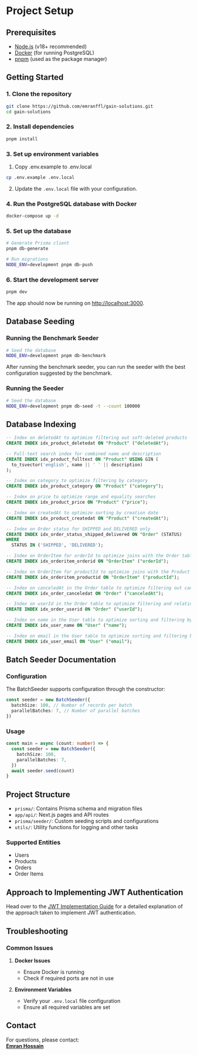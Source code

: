 # Project Setup

## Prerequisites

- [Node.js](https://nodejs.org/) (v18+ recommended)
- [Docker](https://www.docker.com/) (for running PostgreSQL)
- [pnpm](https://pnpm.io/) (used as the package manager)

## Getting Started

### 1. Clone the repository

```bash
git clone https://github.com/emranffl/gain-solutions.git
cd gain-solutions
```

### 2. Install dependencies

```bash
pnpm install
```

### 3. Set up environment variables

1. Copy .env.example to .env.local

```bash
cp .env.example .env.local
```

2. Update the `.env.local` file with your configuration.

### 4. Run the PostgreSQL database with Docker

```bash
docker-compose up -d
```

### 5. Set up the database

```bash
# Generate Prisma client
pnpm db-generate

# Run migrations
NODE_ENV=development pnpm db-push
```

### 6. Start the development server

```bash
pnpm dev
```

The app should now be running on [http://localhost:3000](http://localhost:3000).

## Database Seeding

### Running the Benchmark Seeder

```bash
# Seed the database
NODE_ENV=development pnpm db-benchmark
```

After running the benchmark seeder, you can run the seeder with the best configuration suggested by the benchmark.

### Running the Seeder

```bash
# Seed the database
NODE_ENV=development pnpm db-seed -t --count 100000
```

## Database Indexing

```sql
-- Index on deletedAt to optimize filtering out soft-deleted products
CREATE INDEX idx_product_deletedat ON "Product" ("deletedAt");

-- Full-text search index for combined name and description
CREATE INDEX idx_product_fulltext ON "Product" USING GIN (
  to_tsvector('english', name || ' ' || description)
);

-- Index on category to optimize filtering by category
CREATE INDEX idx_product_category ON "Product" ("category");

-- Index on price to optimize range and equality searches
CREATE INDEX idx_product_price ON "Product" ("price");

-- Index on createdAt to optimize sorting by creation date
CREATE INDEX idx_product_createdat ON "Product" ("createdAt");

-- Index on Order status for SHIPPED and DELIVERED only
CREATE INDEX idx_order_status_shipped_delivered ON "Order" (STATUS)
WHERE
  STATUS IN ('SHIPPED', 'DELIVERED');

-- Index on OrderItem for orderId to optimize joins with the Order table
CREATE INDEX idx_orderitem_orderid ON "OrderItem" ("orderId");

-- Index on OrderItem for productId to optimize joins with the Product table
CREATE INDEX idx_orderitem_productid ON "OrderItem" ("productId");

-- Index on canceledAt in the Order table to optimize filtering out canceled orders
CREATE INDEX idx_order_canceledat ON "Order" ("canceledAt");

-- Index on userId in the Order table to optimize filtering and relations with the User table
CREATE INDEX idx_order_userid ON "Order" ("userId");

-- Index on name in the User table to optimize sorting and filtering by name
CREATE INDEX idx_user_name ON "User" ("name");

-- Index on email in the User table to optimize sorting and filtering by email
CREATE INDEX idx_user_email ON "User" ("email");
```

## Batch Seeder Documentation

### Configuration

The BatchSeeder supports configuration through the constructor:

```typescript
const seeder = new BatchSeeder({
  batchSize: 100, // Number of records per batch
  parallelBatches: 7, // Number of parallel batches
})
```

### Usage

```typescript
const main = async (count: number) => {
  const seeder = new BatchSeeder({
    batchSize: 100,
    parallelBatches: 7,
  })
  await seeder.seed(count)
}
```

## Project Structure

- `prisma/`: Contains Prisma schema and migration files
- `app/api/`: Next.js pages and API routes
- `prisma/seeder/`: Custom seeding scripts and configurations
- `utils/`: Utility functions for logging and other tasks

### Supported Entities

- Users
- Products
- Orders
- Order Items

## Approach to Implementing JWT Authentication

Head over to the
[JWT Implementation Guide](./JWT%20Implementation%20Guide.md) for a detailed explanation of the approach taken to implement JWT authentication.

## Troubleshooting

### Common Issues

1. **Docker Issues**

   - Ensure Docker is running
   - Check if required ports are not in use

2. **Environment Variables**
   - Verify your `.env.local` file configuration
   - Ensure all required variables are set

## Contact

For questions, please contact:  
**[Emran Hossain](mailto:emranffl.biz@gmail.com)**
